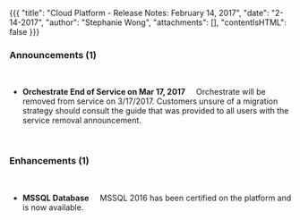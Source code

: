 {{{
"title": "Cloud Platform - Release Notes: February 14, 2017",
"date": "2-14-2017",
"author": "Stephanie Wong",
"attachments": [],
"contentIsHTML": false
}}}
 
### Announcements (1)
 
* __Orchestrate End of Service on Mar 17, 2017__
 
  Orchestrate will be removed from service on 3/17/2017. Customers unsure of a migration strategy should consult the guide that was provided to all users with the service removal announcement.
  
 
### Enhancements (1)
 
* __MSSQL Database__
 
  MSSQL 2016 has been certified on the platform and is now available.

